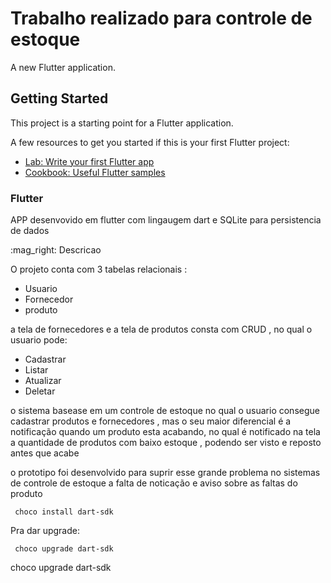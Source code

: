 # Trabalho realizado para controle de estoque

A new Flutter application.

## Getting Started

This project is a starting point for a Flutter application.

A few resources to get you started if this is your first Flutter project:

- [Lab: Write your first Flutter app](https://flutter.dev/docs/get-started/codelab)
- [Cookbook: Useful Flutter samples](https://flutter.dev/docs/cookbook)


### Flutter
<p>APP desenvovido em flutter com lingaugem dart e SQLite para persistencia de dados</p>
:mag_right: Descricao

O projeto conta com 3 tabelas relacionais :
- Usuario 
- Fornecedor
- produto

a tela de fornecedores e a tela de produtos consta com CRUD , no qual o usuario pode:
- Cadastrar
- Listar
- Atualizar
- Deletar

o sistema basease em um controle de estoque no qual o usuario consegue cadastrar produtos e fornecedores
, mas o seu maior diferencial é a notificação quando um produto esta acabando, no qual é notificado na tela a quantidade
de produtos com baixo estoque , podendo ser visto e reposto antes que acabe

o prototipo foi desenvolvido para suprir esse grande problema no sistemas de controle de estoque a falta de noticação e aviso 
sobre as faltas do produto

```
 choco install dart-sdk
```

Pra dar upgrade:
```
 choco upgrade dart-sdk
```
choco upgrade dart-sdk
 
